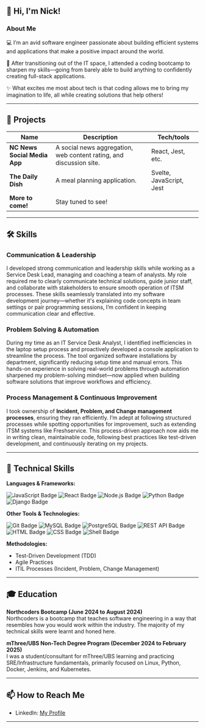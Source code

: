 ## 👋 Hi, I'm Nick!

### About Me
💻 I’m an avid software engineer passionate about building efficient systems and applications that make a positive impact around the world.

🚀 After transitioning out of the IT space, I attended a coding bootcamp to sharpen my skills—going from barely able to build anything to confidently creating full-stack applications.

✨ What excites me most about tech is that coding allows me to bring my imagination to life, all while creating solutions that help others!

---

## 🚀 Projects

| Name                         | Description                                                        | Tech/tools        |
| ---------------------------- | ------------------------------------------------------------------ | ----------------- |
| **NC News Social Media App** | A social news aggregation, web content rating, and discussion site. | React, Jest, etc. |
| **The Daily Dish**           | A meal planning application.                                       | Svelte, JavaScript, Jest |
| **More to come!**            | Stay tuned to see!                                                 |                   |

---

## 🛠️ Skills

### Communication & Leadership
I developed strong communication and leadership skills while working as a Service Desk Lead, managing and coaching a team of analysts. My role required me to clearly communicate technical solutions, guide junior staff, and collaborate with stakeholders to ensure smooth operation of ITSM processes. These skills seamlessly translated into my software development journey—whether it's explaining code concepts in team settings or pair programming sessions, I’m confident in keeping communication clear and effective.

### Problem Solving & Automation
During my time as an IT Service Desk Analyst, I identified inefficiencies in the laptop setup process and proactively developed a console application to streamline the process. The tool organized software installations by department, significantly reducing setup time and manual errors. This hands-on experience in solving real-world problems through automation sharpened my problem-solving mindset—now applied when building software solutions that improve workflows and efficiency.

### Process Management & Continuous Improvement
I took ownership of **Incident, Problem, and Change management processes**, ensuring they ran efficiently. I’m adept at following structured processes while spotting opportunities for improvement, such as extending ITSM systems like Freshservice. This process-driven approach now aids me in writing clean, maintainable code, following best practices like test-driven development, and continuously iterating on my projects.

---

## 🧰 Technical Skills

**Languages & Frameworks:**

<p align="left">
  <img src="https://img.shields.io/badge/JavaScript-F7DF1E?logo=javascript&logoColor=black" alt="JavaScript Badge"/>
  <img src="https://img.shields.io/badge/React-61DAFB?logo=react&logoColor=black" alt="React Badge"/>
  <img src="https://img.shields.io/badge/Node.js-339933?logo=node.js&logoColor=white" alt="Node.js Badge"/>
  <img src="https://img.shields.io/badge/Python-3776AB?logo=python&logoColor=white" alt="Python Badge"/>
  <img src="https://img.shields.io/badge/Django-092E20?logo=django&logoColor=white" alt="Django Badge"/>
</p>

**Other Tools & Technologies:**

<p align="left">
  <img src="https://img.shields.io/badge/Git-F05032?logo=git&logoColor=white" alt="Git Badge"/>
  <img src="https://img.shields.io/badge/MySQL-4479A1?logo=mysql&logoColor=white" alt="MySQL Badge"/>
  <img src="https://img.shields.io/badge/PostgreSQL-4169E1?logo=postgresql&logoColor=white" alt="PostgreSQL Badge"/>
  <img src="https://img.shields.io/badge/REST%20API-005571?logo=api&logoColor=white" alt="REST API Badge"/>
  <img src="https://img.shields.io/badge/HTML5-E34F26?logo=html5&logoColor=white" alt="HTML Badge"/>
  <img src="https://img.shields.io/badge/CSS3-1572B6?logo=css3&logoColor=white" alt="CSS Badge"/>
  <img src="https://img.shields.io/badge/Shell%20Scripting-4EAA25?logo=gnu-bash&logoColor=white" alt="Shell Badge"/>
</p>

**Methodologies:**

- Test-Driven Development (TDD)
- Agile Practices
- ITIL Processes (Incident, Problem, Change Management)

---

## 🎓 Education

**Northcoders Bootcamp (June 2024 to August 2024)**  
Northcoders is a bootcamp that teaches software engineering in a way that resembles how you would work within the industry. The majority of my technical skills were learnt and honed here.

**mThree/UBS Non-Tech Degree Program (December 2024 to February 2025)**  
I was a student/consultant for mThree/UBS learning and practicing SRE/Infrastructure fundamentals, primarily focused on Linux, Python, Docker, Jenkins, and Kubernetes.

---

## 📫 How to Reach Me

- LinkedIn: [My Profile](https://www.linkedin.com/in/nicholaswilson7/)

---

